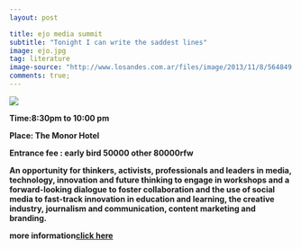 ```yaml
---
layout: post

title: ejo media summit
subtitle: "Tonight I can write the saddest lines"
image: ejo.jpg
tag: literature
image-source: "http://www.losandes.com.ar/files/image/2013/11/8/564849.jpg"
comments: true;
---
```


<img src="{{site.github.url}}/img/ejo.jpg">

<strong>Time:8:30pm to 10:00 pm

<strong>Place: The Monor Hotel

<strong>Entrance fee : early bird 50000 other 80000rfw</strong>

An opportunity for thinkers, activists, professionals and leaders in media, technology, innovation and future thinking to engage in workshops and a forward-looking dialogue to foster collaboration and the use of social media to fast-track innovation in education and learning, the creative industry, journalism and communication, content marketing and branding.

more information<a href="http://www.ejo.co.rw/summit/">click here</a>

